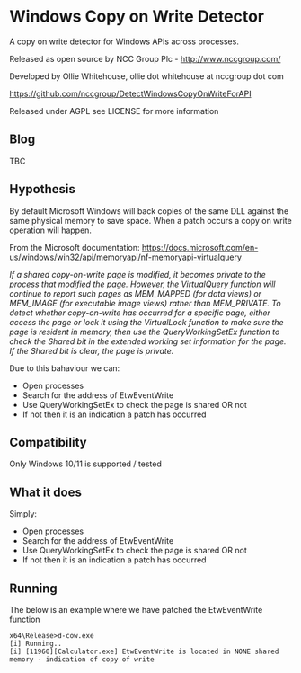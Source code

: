 Windows Copy on Write Detector
======================

A copy on write detector for Windows APIs across processes.

Released as open source by NCC Group Plc - http://www.nccgroup.com/

Developed by Ollie Whitehouse, ollie dot whitehouse at nccgroup dot com

https://github.com/nccgroup/DetectWindowsCopyOnWriteForAPI

Released under AGPL see LICENSE for more information

Blog
-------------
TBC

Hypothesis
-------------
By default Microsoft Windows will back copies of the same DLL against the same physical memory to save space. When a patch occurs a copy on write operation will happen.

From the Microsoft documentation:
https://docs.microsoft.com/en-us/windows/win32/api/memoryapi/nf-memoryapi-virtualquery

*If a shared copy-on-write page is modified, it becomes private to the process that modified the page. However, the VirtualQuery function will continue to report such pages as MEM_MAPPED (for data views) or MEM_IMAGE (for executable image views) rather than MEM_PRIVATE. To detect whether copy-on-write has occurred for a specific page, either access the page or lock it using the VirtualLock function to make sure the page is resident in memory, then use the QueryWorkingSetEx function to check the Shared bit in the extended working set information for the page. If the Shared bit is clear, the page is private.*

Due to this bahaviour we can:
* Open processes
* Search for the address of EtwEventWrite
* Use QueryWorkingSetEx to check the page is shared OR not
* If not then it is an indication a patch has occurred


Compatibility
-------------
Only Windows 10/11 is supported / tested

What it does
-------------
Simply:
* Open processes
* Search for the address of EtwEventWrite
* Use QueryWorkingSetEx to check the page is shared OR not
* If not then it is an indication a patch has occurred


Running
-------------

The below is an example where we have patched the EtwEventWrite function

```
x64\Release>d-cow.exe
[i] Running..
[i] [11960][Calculator.exe] EtwEventWrite is located in NONE shared memory - indication of copy of write
```

